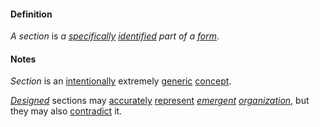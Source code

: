 #### Definition

*A section* is *a [specifically](https://github.com/gcassel/Modular-Organization-Terminology/blob/master/terms/specific.md) [identified](https://github.com/gcassel/Modular-Organization-Terminology/blob/master/terms/identify.md) part of a [form](https://github.com/gcassel/Modular-Organization-Terminology/blob/master/terms/form.md)*.

#### Notes

*Section* is an [intentionally](https://github.com/gcassel/Modular-Organization-Terminology/blob/master/terms/intention.md) extremely [generic](https://github.com/gcassel/Modular-Organization-Terminology/blob/master/terms/generic.md) [concept](https://github.com/gcassel/Modular-Organization-Terminology/blob/master/terms/concept.md).

*[Designed](https://github.com/gcassel/Modular-Organization-Terminology/blob/master/terms/design.md)* sections may [accurately](https://github.com/gcassel/Modular-Organization-Terminology/blob/master/terms/accuracy.md) [represent](https://github.com/gcassel/Modular-Organization-Terminology/blob/master/terms/represent.md) *[emergent](https://github.com/gcassel/Modular-Organization-Terminology/blob/master/terms/emergence.md) [organization](https://github.com/gcassel/Modular-Organization-Terminology/blob/master/terms/organize.md)*, but they may also [contradict](https://github.com/gcassel/Modular-Organization-Terminology/blob/master/terms/contradict.md) it.
